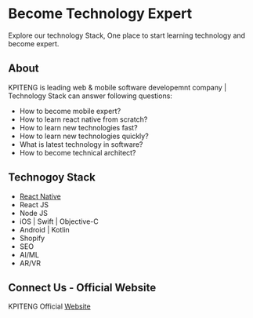 # Become Technology Expert 
Explore our technology Stack, One place to start learning technology and become expert.

About
-----
KPITENG is leading web & mobile software developemnt company | Technology Stack can answer following questions:
- How to become mobile expert?
- How to learn react native from scratch?
- How to learn new technologies fast?
- How to learn new technologies quickly?
- What is latest technology in software?
- How to become technical architect?

Technogoy Stack
------------
- [React Native](./react-native)
- React JS
- Node JS
- iOS | Swift | Objective-C
- Android | Kotlin
- Shopify
- SEO
- AI/ML
- AR/VR 


Connect Us - Official Website
-------------
KPITENG Official [Website](https://kpiteng.com)